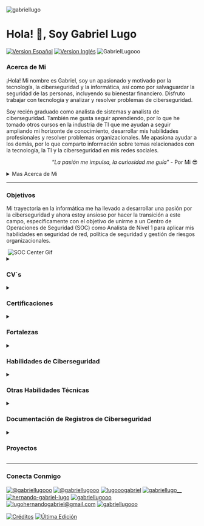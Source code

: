 <img align="center" src="https://media.licdn.com/dms/image/v2/D4D16AQGUNxQ7NSC05A/profile-displaybackgroundimage-shrink_350_1400/profile-displaybackgroundimage-shrink_350_1400/0/1738695150340?e=1744243200&v=beta&t=oXX-ixT9bR3dJcYCLv4KBs5wjKFoeP0524kFGHQMYmQ" alt="gabriellugo" />

<p align="left">
<h1 align="left">Hola! 👋, Soy Gabriel Lugo</h1>

<a href="https://github.com/GabrielLugooo/GabrielLugooo/blob/main/README%20Spanish.md" target="_blank" rel="noreferrer noopener"> <img align="center" src="https://img.shields.io/badge/Versión%20Español-000000" alt="Version Español" /></a>
<a href="https://github.com/GabrielLugooo/GabrielLugooo/blob/main/README.md" target="_blank" rel="noreferrer noopener"><img align="center" src="https://img.shields.io/badge/Versión%20Inglés-Green" alt="Version Inglés" /></a>
<img align="center" src="https://komarev.com/ghpvc/?username=GabrielLugoo&label=Vistas%20del%20Perfil&color=green&base=2000" alt="GabrielLugooo" />

</p>

<h3 align="left">Acerca de Mi</h3>
<p align="left">

¡Hola! Mi nombre es Gabriel, soy un apasionado y motivado por la tecnología, la ciberseguridad y la informática, así como por salvaguardar la seguridad de las personas, incluyendo su bienestar financiero. Disfruto trabajar con tecnología y analizar y resolver problemas de ciberseguridad.

Soy recién graduado como analista de sistemas y analista de ciberseguridad. También me gusta seguir aprendiendo, por lo que he tomado otros cursos en la industria de TI que me ayudan a seguir ampliando mi horizonte de conocimiento, desarrollar mis habilidades profesionales y resolver problemas organizacionales. Me apasiona ayudar a los demás, por lo que comparto información sobre temas relacionados con la tecnología, la TI y la ciberseguridad en mis redes sociales.

<!-- QUOTE -->
<p align="right">
    <q><i>La pasión me impulsa, la curiosidad me guía</i></q> - Por Mi 😎<br>
</p>
  
<details>
<summary>Mas Acerca de Mi</summary>
<p align="left">
  
Me introduje en el mundo de la informática en 1994, a los 14 años, cuando empecé un curso de GW BASIC, un año antes del SO Windows 95. En 1997/98, con 17/18 años, ya ayudaba a mis compañeros de informática de 4º de bachillerato con la primera aplicación de TANGO Software (software para contables) en MS-DOS y MS Windows.

Me interesé por el ámbito de la ciberseguridad desde que tuve acceso a Internet. A los 18 años tuve mi primer notebook y lo primero que hice fue jugar a Resident Evil y analizar redes con Triangle, un software pionero en triangulación de antenas de tecnología GSM para determinar ubicaciones y acceder a redes Wi-Fi.

Me gusta la ciencia, los libros, aprender y tocar el piano (¡pero fui productor y DJ en el pasado!), el mtbike, las carreras de trial, el bmx y el skate, la fotografía de retrato (trabajé un tiempo como fotógrafo) y la carpintería. Tengo una mente emprendedora. En el pasado tuve un supermercado de barrio durante 10 años, una pequeña tienda de computadoras y servicio técnico de soporte IT y hace poco comencé mi propia marca de camisetas overzise (sobre skate y bmx).

</p>

</details>

---

<h3 align="left">Objetivos</h3>
<p align="left">
Mi trayectoria en la informática me ha llevado a desarrollar una pasión por la ciberseguridad y ahora estoy ansioso por hacer la transición a este campo, específicamente con el objetivo de unirme a un Centro de Operaciones de Seguridad (SOC) como Analista de Nivel 1 para aplicar mis habilidades en seguridad de red, política de seguridad y gestión de riesgos organizacionales.
</p>

<img align="right" src="https://media3.giphy.com/media/v1.Y2lkPTc5MGI3NjExbXJsc205cjNiMzJxYTV6MnozejUwMGcwcHV2cWl6OWt1cDliY3phZCZlcD12MV9pbnRlcm5hbF9naWZfYnlfaWQmY3Q9Zw/aRHz5xbOz8VEJwgqcR/giphy.gif" alt="SOC Center Gif" width="500" />

<details>
<summary><h3>CV´s</h3></summary>

<p align="left">
<a href="https://drive.google.com/file/d/12ESW56uXGSEp8vwKSq7YypLj6A6IuvLQ/view?usp=drive_link" target="_blank" rel="noreferrer noopener"> <img align="center" src="https://img.shields.io/badge/CV%20Analista%20CiberSec%20Lugo%20Inglés-000000" alt="CV CyberSec Lugo Inglés" /></a>
<a href="https://drive.google.com/file/d/1PH6jO4xDqQCSIH-tfKDMOLwTBtfv5PYD/view?usp=drive_link" target="_blank" rel="noreferrer noopener"> <img align="center" src="https://img.shields.io/badge/CV%20Analista%20CiberSec%20Lugo%20Españolh-000000" alt="CV CyberSec Lugo Español" /></a>

<a href="https://drive.google.com/file/d/1oJDDwhmU-63QezLYwp3LQu_0WgPsO0EJ/view?usp=drive_link" target="_blank" rel="noreferrer noopener"> <img align="center" src="https://img.shields.io/badge/CV%20Analista%20Sistemas%20Lugo%20Inglés-000000" alt="CV Sistemas Lugo Inglés" /></a>
<a href="https://drive.google.com/file/d/1KovZuy-BnDWXD-ntp7fFhVtDt-vB0OdN/view?usp=drive_link" target="_blank" rel="noreferrer noopener"> <img align="center" src="https://img.shields.io/badge/CV%20Analista%20Sistemas%20Lugo%20Español-000000" alt="CV Sistemas Lugo Español" /></a>

</p>

</details>

<details>
<summary><h3>Certificaciones</h3></summary>
    
<a href="https://coursera.org/share/ec641fbfb8df73815a842d43dcc33515" target="_blank" rel="noreferrer noopener"> <img src="https://img.shields.io/badge/Certificado%20Analista%20Cibersecuridad%20Google-000000" alt="Certificado Analista Cibersecuridad Google" /></a>
<a href="https://drive.google.com/file/d/1_XZ_zH40Cy4QJnDo4KaW6r1S5AtOI8B2/view?usp=sharing" target="_blank" rel="noreferrer noopener"> <img src="https://img.shields.io/badge/Certificado%20Analista%20Sistemas%20ISIV-000000" alt="Instituto Superior de Informática de Virasoro" /></a>
    
<details>
<summary>Mas Certificaciones</summary>
    
<a href="https://drive.google.com/file/d/1kD3ijLHutOUMc17g4CLBc3IvdTeEl0Fc/view?usp=sharing" target="_blank" rel="noreferrer noopener"> <img src="https://img.shields.io/badge/Analítica%20Web%20Google-000000" alt="Analítica Web" /></a>

<a href="https://drive.google.com/file/d/1L6hVLP3dWeAKx9uW4QGde3TbC5nAjSLT/view?usp=sharing" target="_blank" rel="noreferrer noopener"> <img src="https://img.shields.io/badge/Fundamentos%20ECommerce%20Google-000000" alt="Fundamentos E-Commerce" /></a>
<a href="https://drive.google.com/file/d/1QlslvkTRxXVIpDVT83SdaksUATSyJqQE/view?usp=sharing" target="_blank" rel="noreferrer noopener"> <img src="https://img.shields.io/badge/ECommerce%20Google-000000" alt="E-Commerce" /></a>

<a href="https://drive.google.com/file/d/1zhiX5yMXfWPW1MJstMi3fywYQKr2620t/view?usp=sharing" target="_blank" rel="noreferrer noopener"> <img src="https://img.shields.io/badge/Fundamentos%20Marketing%20Digital%20Google-000000" alt="Fundamentos Digital Marketing" /></a>
<a href="https://drive.google.com/file/d/1lfb2ErXMMkV7c14biQWZ8RvjlnE63Lo7/view?usp=sharing" target="_blank" rel="noreferrer noopener"> <img src="https://img.shields.io/badge/Marketing%20Digital%20Google-000000" alt="Marketing Digital" /></a>
<a href="https://drive.google.com/file/d/1yzmB79LJ4OROZPY82usaSxT4UtEy_DCE/view?usp=sharing" target="_blank" rel="noreferrer noopener"> <img src="https://img.shields.io/badge/Marketing%20Digital%20Google%20Garage-000000" alt="Marketing Digital Garage" /></a>

<a href="https://drive.google.com/file/d/1sjB6YvplBR95dEzHv-OCHtP_6mrJfXBK/view?usp=sharing" target="_blank" rel="noreferrer noopener"> <img src="https://img.shields.io/badge/Fundamentos%20Apps%20Móviles%20Google-000000" alt="Fundamentos Apps Móviles" /></a>
<a href="https://drive.google.com/file/d/1Z9l7PIBEDjimKFFm9jmfQBuJ95wZQjc-/view?usp=sharing" target="_blank" rel="noreferrer noopener"> <img src="https://img.shields.io/badge/Apps%20Móviles%20Google-000000" alt="Apps Móviles" /></a>
<a href="https://drive.google.com/file/d/18T46smPjLIABQFjEXr1D7AKCRmPkgjfG/view?usp=sharing" target="_blank" rel="noreferrer noopener"> <img src="https://img.shields.io/badge/Apps%20Móviles%20Inventor%20Google-000000" alt="Apps Móviles Inventor" /></a>

<a href="https://drive.google.com/file/d/1gQu1rKui90JUQGpSa3BBqV_LyP92BzOO/view?usp=sharing" target="_blank" rel="noreferrer noopener"> <img src="https://img.shields.io/badge/Técnico Electrónico-000000" alt="Técnico Electrónico" /></a>

<a href="https://drive.google.com/file/d/1xhLZg0KT_273_EuGAfaNxem_Fv6_SZGV/view?usp=sharing" target="_blank" rel="noreferrer noopener"> <img src="https://img.shields.io/badge/Kings%20Inglés%20Básico-000000" alt="Inglés Basico" /></a>
<a href="https://drive.google.com/file/d/145XJHRFAGnsFNWUSQI8dPqrX4rBD_5Zn/view?usp=sharing" target="_blank" rel="noreferrer noopener"> <img src="https://img.shields.io/badge/Kings%20Inglés%20Intermedio-000000" alt="Inglés Intermedio" /></a>

</details>

</details>
  
<details>
<summary><h3>Fortalezas</h3></summary>

- Gran capacidad de atención a los detalles
- Sólidas habilidades para resolver problemas
- Excelente organización
- Fácil colaboración y comunicación
- Empatía, integridad ética y responsabilidad
- Mentalidad de protección y seguridad
- Pasión por la ciberseguridad, la tecnología y la informática
- Eficiencia, servicio y aprendizaje rápido

</details>

<details>
<summary><h3>Habilidades de Ciberseguridad</h3></summary>

- Amenazas, riesgos y vulnerabilidades
- Respuesta a incidentes
- Marcos y controles de seguridad (NIST)
- Refuerzo de la seguridad
- Línea de comandos de Linux, Git y Bash
- SQL y Python
- TCPDump, Wireshark y Suricata
- Herramientas SIEM

</details>

<details>
<summary><h3>Otras Habilidades Técnicas</h3></summary>
<h4 align="left">Networks</h4>
<p>
<a href="https://www.tcpdump.org" rel="noreferrer"> <img src="https://aboutnetworks.net/wp-content/uploads/2020/05/tcpdump-logo.jpg" alt="tcpdump" height="40"/></a>
<a href="https://www.wireshark.org" rel="noreferrer"> <img src="https://simpleicons.org/icons/wireshark.svg" alt="wireshark" height="40"/></a>
<a href="https://suricata.io" rel="noreferrer"> <img src="https://suricata.io/wp-content/uploads/2023/09/Logo-Suricata-vert-whitetype-R.png" alt="suricata" height="40"/></a>
</p>

<h4 align="left">EndPoints</h4>
<p align="left">
<a href="https://learn.microsoft.com/en-us/defender-endpoint/microsoft-defender-endpoint" rel="noreferrer"> <img src="https://www.svgrepo.com/show/452062/microsoft.svg" alt="microsoftdefender" width="40" height="40"/></a>
<a href="https://docs.velociraptor.app" rel="noreferrer"> <img src="https://www.svgrepo.com/show/101327/velociraptor.svg" alt="velociraptor" width="40" height="40"/></a>
</p>

<h4 align="left">SIEM´s Softwares</h4>
<p align="left">
<a href="https://cloud.google.com/security/products/security-operations?hl=es_419" rel="noreferrer"> <img src="https://www.svgrepo.com/show/353805/google-cloud.svg" alt="googlesecops" width="40" height="40"/></a>
<a href="https://www.splunk.com/en_us/download/soar-free-trial.html?locale=en_us" rel="noreferrer"> <img src="https://www.svgrepo.com/show/448628/splunk.svg" alt="splunk" width="40" height="40"/></a>
<a href="https://netalertx.com" rel="noreferrer"> <img src="https://www.svgrepo.com/show/512317/github-142.svg" alt="netalertx" width="40" height="40"/></a>
<a href="https://wazuh.com/" rel="noreferrer"> <img src="https://simpleicons.org/icons/wantedly.svg" alt="wazuh" width="40" height="40"/></a>
<a href="https://www.elastic.co/es/blog/elastic-siem-free-open" rel="noreferrer"> <img src="https://www.svgrepo.com/show/373575/elastic.svg" alt="elastic" width="40" height="40"/></a>
</p>

<h4 align="left">Programming Languages</h4>
<p align="left"> 
<a href="https://www.w3schools.com/cs/" target="_blank" rel="noreferrer"> <img src="https://raw.githubusercontent.com/devicons/devicon/master/icons/csharp/csharp-original.svg" alt="csharp" width="40" height="40"/></a>
<a href="https://www.java.com" target="_blank" rel="noreferrer"> <img src="https://raw.githubusercontent.com/devicons/devicon/master/icons/java/java-original.svg" alt="java" width="40" height="40"/></a>
<a href="https://www.php.net" target="_blank" rel="noreferrer"> <img src="https://raw.githubusercontent.com/devicons/devicon/master/icons/php/php-original.svg" alt="php" width="40" height="40"/></a>
<a href="https://www.python.org" target="_blank" rel="noreferrer"> <img src="https://raw.githubusercontent.com/devicons/devicon/master/icons/python/python-original.svg" alt="python" width="40" height="40"/></a>
<a href="https://developer.mozilla.org/en-US/docs/Web/JavaScript" target="_blank" rel="noreferrer"> <img src="https://raw.githubusercontent.com/devicons/devicon/master/icons/javascript/javascript-original.svg" alt="javascript" width="40" height="40"/></a>
<a href="https://www.typescriptlang.org/" target="_blank" rel="noreferrer"> <img src="https://raw.githubusercontent.com/devicons/devicon/master/icons/typescript/typescript-original.svg" alt="typescript" width="40" height="40"/></a>
</p>

<h4 align="left">Frontend Development</h4>
<p align="left"> 
<a href="https://www.w3.org/html/" target="_blank" rel="noreferrer"> <img src="https://raw.githubusercontent.com/devicons/devicon/master/icons/html5/html5-original-wordmark.svg" alt="html5" width="40" height="40"/></a>
<a href="https://www.w3schools.com/css/" target="_blank" rel="noreferrer"> <img src="https://raw.githubusercontent.com/devicons/devicon/master/icons/css3/css3-original-wordmark.svg" alt="css3" width="40" height="40"/></a>
<a href="https://reactjs.org/" target="_blank" rel="noreferrer"> <img src="https://raw.githubusercontent.com/devicons/devicon/master/icons/react/react-original-wordmark.svg" alt="react" width="40" height="40"/></a>
<a href="https://angular.io" target="_blank" rel="noreferrer"> <img src="https://angular.io/assets/images/logos/angular/angular.svg" alt="angular" width="40" height="40"/></a>
<a href="https://vuejs.org/" target="_blank" rel="noreferrer"> <img src="https://raw.githubusercontent.com/devicons/devicon/master/icons/vuejs/vuejs-original-wordmark.svg" alt="vuejs" width="40" height="40"/></a>
</p>

<h4 align="left">Backend Development</h4>
<p align="left">
<a href="https://nodejs.org" target="_blank" rel="noreferrer"> <img src="https://raw.githubusercontent.com/devicons/devicon/master/icons/nodejs/nodejs-original-wordmark.svg" alt="nodejs" width="40" height="40"/></a>
<a href="https://expressjs.com" target="_blank" rel="noreferrer"> <img src="https://raw.githubusercontent.com/devicons/devicon/master/icons/express/express-original-wordmark.svg" alt="express" width="40" height="40"/></a> 
<a href="https://graphql.org" target="_blank" rel="noreferrer"> <img src="https://www.vectorlogo.zone/logos/graphql/graphql-icon.svg" alt="graphql" width="40" height="40"/></a>  
</p>

<h4 align="left">Mobile App Development</h4>
<p align="left">
<a href="https://developer.android.com" target="_blank" rel="noreferrer"> <img src="https://raw.githubusercontent.com/devicons/devicon/master/icons/android/android-original-wordmark.svg" alt="android" width="40" height="40"/></a>
<a href="https://kotlinlang.org" target="_blank" rel="noreferrer"> <img src="https://www.vectorlogo.zone/logos/kotlinlang/kotlinlang-icon.svg" alt="kotlin" width="40" height="40"/></a> 
<a href="https://dart.dev" target="_blank" rel="noreferrer"> <img src="https://www.vectorlogo.zone/logos/dartlang/dartlang-icon.svg" alt="dart" width="40" height="40"/></a> 
<a href="https://flutter.dev" target="_blank" rel="noreferrer"> <img src="https://www.vectorlogo.zone/logos/flutterio/flutterio-icon.svg" alt="flutter" width="40" height="40"/></a> 
<a href="https://reactnative.dev/" target="_blank" rel="noreferrer"> <img src="https://reactnative.dev/img/header_logo.svg" alt="reactnative" width="40" height="40"/></a> 
</p>

<h4 align="left">AI / ML</h4>
<p align="left">
<a href="https://www.tensorflow.org" target="_blank" rel="noreferrer"> <img src="https://www.vectorlogo.zone/logos/tensorflow/tensorflow-icon.svg" alt="tensorflow" width="40" height="40"/></a>
<a href="https://pandas.pydata.org/" target="_blank" rel="noreferrer"> <img src="https://raw.githubusercontent.com/devicons/devicon/2ae2a900d2f041da66e950e4d48052658d850630/icons/pandas/pandas-original.svg" alt="pandas" width="40" height="40"/></a> 
</p>

<h4 align="left">Database</h4>
<p align="left">
<a href="https://www.microsoft.com/en-us/sql-server" target="_blank" rel="noreferrer"> <img src="https://www.svgrepo.com/show/303229/microsoft-sql-server-logo.svg" alt="mssql" width="40" height="40"/></a> 
<a href="https://www.mysql.com/" target="_blank" rel="noreferrer"> <img src="https://raw.githubusercontent.com/devicons/devicon/master/icons/mysql/mysql-original-wordmark.svg" alt="mysql" width="40" height="40"/></a>
<a href="https://www.sqlite.org/" target="_blank" rel="noreferrer"> <img src="https://www.vectorlogo.zone/logos/sqlite/sqlite-icon.svg" alt="sqlite" width="40" height="40"/></a> 
<a href="https://mariadb.org/" target="_blank" rel="noreferrer"> <img src="https://www.vectorlogo.zone/logos/mariadb/mariadb-icon.svg" alt="mariadb" width="40" height="40"/></a>
<a href="https://www.mongodb.com/" target="_blank" rel="noreferrer"> <img src="https://raw.githubusercontent.com/devicons/devicon/master/icons/mongodb/mongodb-original-wordmark.svg" alt="mongodb" width="40" height="40"/></a>
<a href="https://www.postgresql.org" target="_blank" rel="noreferrer"> <img src="https://raw.githubusercontent.com/devicons/devicon/master/icons/postgresql/postgresql-original-wordmark.svg" alt="postgresql" width="40" height="40"/></a>
</p>

<h4 align="left">DevOps</h4>
<p align="left">
<a href="https://cloud.google.com" target="_blank" rel="noreferrer"> <img src="https://www.vectorlogo.zone/logos/google_cloud/google_cloud-icon.svg" alt="gcp" width="40" height="40"/></a> 
<a href="https://azure.microsoft.com/en-in/" target="_blank" rel="noreferrer"> <img src="https://www.vectorlogo.zone/logos/microsoft_azure/microsoft_azure-icon.svg" alt="azure" width="40" height="40"/></a>
<a href="https://aws.amazon.com" target="_blank" rel="noreferrer"> <img src="https://raw.githubusercontent.com/devicons/devicon/master/icons/amazonwebservices/amazonwebservices-original-wordmark.svg" alt="aws" width="40" height="40"/></a>
<a href="https://www.docker.com/" target="_blank" rel="noreferrer"> <img src="https://raw.githubusercontent.com/devicons/devicon/master/icons/docker/docker-original-wordmark.svg" alt="docker" width="40" height="40"/></a> 
<a href="https://www.gnu.org/software/bash/" target="_blank" rel="noreferrer"> <img src="https://www.vectorlogo.zone/logos/gnu_bash/gnu_bash-icon.svg" alt="bash" width="40" height="40"/></a> 
</p>

<h4 align="left">Backend As a Service (BaaS)</h4>
<p align="left">
<a href="https://firebase.google.com/" target="_blank" rel="noreferrer"> <img src="https://www.vectorlogo.zone/logos/firebase/firebase-icon.svg" alt="firebase" width="40" height="40"/></a> 
</p>

<h4 align="left">Framework</h4>
<p align="left">
<a href="https://dotnet.microsoft.com/" target="_blank" rel="noreferrer"> <img src="https://raw.githubusercontent.com/devicons/devicon/master/icons/dot-net/dot-net-original-wordmark.svg" alt="dotnet" width="40" height="40"/></a>
</p>

<h4 align="left">Software</h4>
<p align="left">
<a href="https://www.photoshop.com/en" target="_blank" rel="noreferrer"> <img src="https://raw.githubusercontent.com/devicons/devicon/master/icons/photoshop/photoshop-line.svg" alt="photoshop" width="40" height="40"/></a>
<a href="https://www.adobe.com/in/products/illustrator.html" target="_blank" rel="noreferrer"> <img src="https://www.vectorlogo.zone/logos/adobe_illustrator/adobe_illustrator-icon.svg" alt="illustrator" width="40" height="40"/></a>
<a href="https://www.blender.org/" target="_blank" rel="noreferrer"> <img src="https://download.blender.org/branding/community/blender_community_badge_white.svg" alt="blender" width="40" height="40"/></a>
</p>

<h4 align="left">Static Site Generators</h4>
<p align="left">
<a href="https://nextjs.org/" target="_blank" rel="noreferrer"> <img src="https://cdn.worldvectorlogo.com/logos/nextjs-2.svg" alt="nextjs" width="40" height="40"/></a> 
</p>

<h4 align="left">Game Engines</h4>
<p align="left">
<a href="https://unrealengine.com/" target="_blank" rel="noreferrer"> <img src="https://raw.githubusercontent.com/kenangundogan/fontisto/036b7eca71aab1bef8e6a0518f7329f13ed62f6b/icons/svg/brand/unreal-engine.svg" alt="unreal" width="40" height="40"/></a>
</p>

<h4 align="left">Others</h4>
<p align="left">
<a href="https://www.linux.org/" target="_blank" rel="noreferrer"> <img src="https://raw.githubusercontent.com/devicons/devicon/master/icons/linux/linux-original.svg" alt="linux" width="40" height="40"/></a>
<a href="https://git-scm.com/" target="_blank" rel="noreferrer"> <img src="https://www.vectorlogo.zone/logos/git-scm/git-scm-icon.svg" alt="git" width="40" height="40"/></a> 
<a href="https://www.arduino.cc/" target="_blank" rel="noreferrer"> <img src="https://cdn.worldvectorlogo.com/logos/arduino-1.svg" alt="arduino" width="40" height="40"/></a> 
</p>

</details>

<details>
<summary><h3>Documentación de Registros de Ciberseguridad</h3></summary>

<a href="https://github.com/GabrielLugooo/CiberSec-Logs-Spanish" target="_blank" rel="noreferrer noopener"> <img align="center" src="https://img.shields.io/badge/Registros%20en%20Español-000000" alt="Registros en Español" /></a>
<a href="https://github.com/GabrielLugooo/CiberSec-Logs-English" target="_blank" rel="noreferrer noopener"> <img align="center" src="https://img.shields.io/badge/Registros%20en%20Inglés-000000" alt="Registros en Inglés" /></a>

</details>

<details>
<summary><h3>Proyectos</h3></summary>

- Proyectos CiberSec

<a href="https://github.com/GabrielLugooo/SOC-Automation" target="_blank" rel="noreferrer noopener"> <img align="center" src="https://img.shields.io/badge/Proyecto%20Automatización%20SOC-000000" alt="Proyecto Automatización SOC" /></a>
<a href="https://github.com/GabrielLugooo/SIEM-Stack" target="_blank" rel="noreferrer noopener"> <img align="center" src="https://img.shields.io/badge/SIEM%20Stack-000000" alt="SIEM Stack" /></a>
<a href="https://github.com/GabrielLugooo/Detection-System" target="_blank" rel="noreferrer noopener"> <img align="center" src="https://img.shields.io/badge/Sistema%20de%20Detección-000000" alt="Sistema de Detección" /></a>

<a href="https://github.com/GabrielLugooo/Image-Encrypt" target="_blank" rel="noreferrer noopener"> <img align="center" src="https://img.shields.io/badge/Encriptador%20de%20Imágenes-000000" alt="Encriptador de Imágenes" /></a>
<a href="https://github.com/GabrielLugooo/Owasp-Pass-Test" target="_blank" rel="noreferrer noopener"> <img align="center" src="https://img.shields.io/badge/Test%20Fortaleza%20de%20Contraseña%20Owasp-000000" alt="Owasp Pass Test" /></a>
<a href="https://github.com/GabrielLugooo/Pass-Generator" target="_blank" rel="noreferrer noopener"> <img align="center" src="https://img.shields.io/badge/Generador%20de%20Contraseña-000000" alt="Pass Generator" /></a>
<a href="https://github.com/GabrielLugooo/Hash-Cracker" target="_blank" rel="noreferrer noopener"> <img align="center" src="https://img.shields.io/badge/Cracker%20de%20Hash-000000" alt="Cracker de Hash" /></a>

<a href="https://github.com/GabrielLugooo/Python-Automation" target="_blank" rel="noreferrer noopener"> <img align="center" src="https://img.shields.io/badge/Automatización%20Python-000000" alt="Automatización Python" /></a>
<a href="https://github.com/GabrielLugooo/Ports-Scanner" target="_blank" rel="noreferrer noopener"> <img align="center" src="https://img.shields.io/badge/Scanner%20de%20Puertos-000000" alt="Scanner Puertos" /></a>
<a href="https://github.com/GabrielLugooo/Canary-Token" target="_blank" rel="noreferrer noopener"> <img align="center" src="https://img.shields.io/badge/Canary%20Token-000000" alt="Canary Token" /></a>
<a href="https://github.com/GabrielLugooo/Sandbox" target="_blank" rel="noreferrer noopener"> <img align="center" src="https://img.shields.io/badge/Caja%20de%20Arena-000000" alt="Caja de Arena" /></a>
<a href="https://github.com/GabrielLugooo/Honeypot-Server" target="_blank" rel="noreferrer noopener"> <img align="center" src="https://img.shields.io/badge/Servidor%20Honeypot-000000" alt="Servidor Honeypot" /></a>

- Proyectos Ai

<a href="https://github.com/GabrielLugooo/Vicky-Ai-Project" target="_blank" rel="noreferrer noopener"> <img align="center" src="https://img.shields.io/badge/Proyecto%20Vicky%20AI-000000" alt="Proyecto Vicky AI" /></a>

- Otros Proyectos

<a href="https://github.com/GabrielLugooo/Voice-Assistant" target="_blank" rel="noreferrer noopener"> <img align="center" src="https://img.shields.io/badge/Asistente%20de%20Voz-000000" alt="Asistente de Voz" /></a>
<a href="https://github.com/GabrielLugooo/Translator" target="_blank" rel="noreferrer noopener"> <img align="center" src="https://img.shields.io/badge/Traductor-000000" alt="Traductor" /></a>

- Proyectos FrontEnd

<a href="https://github.com/GabrielLugooo/Game-Awards-Copycat" target="_blank" rel="noreferrer noopener"> <img align="center" src="https://img.shields.io/badge/Game%20Awards%20Web-000000" alt="Game Awards Web" /></a>
<a href="https://github.com/GabrielLugooo/DC-Shoes-Copycat" target="_blank" rel="noreferrer noopener"> <img align="center" src="https://img.shields.io/badge/DC%20Shoes%20Web-000000" alt="DC Shoes Web" /></a>
<a href="https://github.com/GabrielLugooo/Mad-Cool-Copycat" target="_blank" rel="noreferrer noopener"> <img align="center" src="https://img.shields.io/badge/Mad%20Cool%20Web-000000" alt="Mad Cool Web" /></a>
<a href="https://github.com/GabrielLugooo/Netflix-Copycat" target="_blank" rel="noreferrer noopener"> <img align="center" src="https://img.shields.io/badge/Netflix%20Web-000000" alt="Netflix Web" /></a>
<a href="https://github.com/GabrielLugooo/Tinder-Copycat" target="_blank" rel="noreferrer noopener"> <img align="center" src="https://img.shields.io/badge/Tinder%20Web-000000" alt="Tinder Web" /></a>

</details>

---

<h3 align="left">Conecta Conmigo</h3>

<p align="left">
<a href="https://www.youtube.com/@gabriellugooo" target="_blank" rel="noreferrer noopener"> <img align="center" src="https://img.icons8.com/?size=50&id=55200&format=png" alt="@gabriellugooo" height="40" width="40" /></a>
<a href="http://www.tiktok.com/@gabriellugooo" target="_blank" rel="noreferrer noopener"> <img align="center" src="https://img.icons8.com/?size=50&id=118638&format=png" alt="@gabriellugooo" height="40" width="40" /></a>
<a href="https://instagram.com/lugooogabriel" target="_blank" rel="noreferrer noopener"> <img align="center" src="https://img.icons8.com/?size=50&id=32309&format=png" alt="lugooogabriel" height="40" width="40" /></a>
<a href="https://twitter.com/gabriellugo__" target="_blank" rel="noreferrer noopener"> <img align="center" src="https://img.icons8.com/?size=50&id=phOKFKYpe00C&format=png" alt="gabriellugo__" height="40" width="40" /></a>
<a href="https://www.linkedin.com/in/hernando-gabriel-lugo" target="_blank" rel="noreferrer noopener"> <img align="center" src="https://img.icons8.com/?size=50&id=8808&format=png" alt="hernando-gabriel-lugo" height="40" width="40" /></a>
<a href="https://github.com/GabrielLugooo" target="_blank" rel="noreferrer noopener"> <img align="center" src="https://img.icons8.com/?size=80&id=AngkmzgE6d3E&format=png" alt="gabriellugooo" height="34" width="34" /></a>
<a href="mailto:lugohernandogabriel@gmail.com"> <img align="center" src="https://img.icons8.com/?size=50&id=38036&format=png" alt="lugohernandogabriel@gmail.com" height="40" width="40" /></a>
<a href="https://linktr.ee/gabriellugooo" target="_blank" rel="noreferrer noopener"> <img align="center" src="https://simpleicons.org/icons/linktree.svg" alt="gabriellugooo" height="40" width="40" /></a>
</p>

<a href="https://linktr.ee/gabriellugooo" target="_blank" rel="noreferrer noopener"> <img align="center" src="https://img.shields.io/badge/Créditos-Gabriel%20Lugo-green" alt="Créditos" /></a>
<a href="" target="_blank" rel="noreferrer noopener"> <img align="center" src="https://img.shields.io/badge/Última%20Edición-22%2002%202025-green" alt="Última Edición" /></a>
